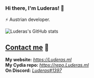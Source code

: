 ### Hi there, I'm Luderas! 👋

⚡ Austrian developer.  
<!--
🤖 Creator of [SYMY](https://symy.netlify.app/) Discord bot.  
-->

![Luderas's GitHub stats](https://github-readme-stats.vercel.app/api?username=Luderas&count_private=true&show_icons=true&theme=tokyonight&border_radius=10px)

## [Contact me](mailto:lukas.kritsotakis@gmail.com) 💼

**My website:** *https://Luderas.ml*  
**My Cydia repo:** *https://repo.Luderas.ml*  
**On Discord:** *[Luderas#1397](https://dsc.bio/luderas)*


<!--
**luderas/luderas** is a ✨ _special_ ✨ repository because its `README.md` (this file) appears on your GitHub profile.

Here are some ideas to get you started:

- 🔭 I’m currently working on ...
- 🌱 I’m currently learning ...
- 👯 I’m looking to collaborate on ...
- 🤔 I’m looking for help with ...
- 💬 Ask me about ...
- 📫 How to reach me: ...
- 😄 Pronouns: ...
- ⚡ Fun fact: ...
-->
